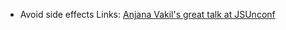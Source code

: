 - Avoid side effects
Links:
[Anjana Vakil's great talk at JSUnconf](https://www.youtube.com/watch?v=e-5obm1G_FYs)  


